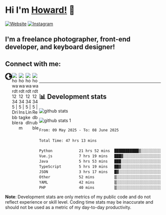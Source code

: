 # Hi I'm [Howard!][website] 👋

[![Website](https://img.shields.io/website?label=howardt12345.com&style=for-the-badge&url=https%3A%2F%2Fhowardt12345.com)](https://howardt12345.com)
[![Instagram](https://img.shields.io/badge/instagram-%23E4405F.svg?&style=for-the-badge&logo=instagram&logoColor=white)](https://instagram.com/howardt12345)

I'm a freelance photographer, front-end developer, and keyboard designer!
---

## Connect with me:

[<img align="left" alt="howardt12345.com" width="22px" src="https://raw.githubusercontent.com/iconic/open-iconic/master/svg/globe.svg" />][website]
[<img align="left" alt="howardt12345 | Dribbble" width="22px" src="https://cdn.jsdelivr.net/npm/simple-icons@v3/icons/dribbble.svg" />][dribbble]
[<img align="left" alt="howardt12345 | Instagram" width="22px" src="https://cdn.jsdelivr.net/npm/simple-icons@v3/icons/instagram.svg" />][instagram]
[<img align="left" alt="howardt12345 | LinkedIn" width="22px" src="https://cdn.jsdelivr.net/npm/simple-icons@v3/icons/linkedin.svg" />][linkedin]
[<img align="left" alt="howardt12345 | Redbubble" width="22px" src="https://cdn.jsdelivr.net/npm/simple-icons@v3/icons/redbubble.svg" />][redbubble]

<br />

---

## 📊 Development stats

![github stats](https://github-readme-stats.vercel.app/api?username=howardt12345&show_icons=true&hide_border=true&theme=dark&hide=contribs,issues)

![github stats 1](https://github-readme-stats.vercel.app/api/top-langs?username=howardt12345&langs_count=8&show_icons=true&hide_border=true&theme=dark&layout=compact)

<!--START_SECTION:waka-->

```txt
From: 09 May 2025 - To: 08 June 2025

Total Time: 47 hrs 13 mins

Python            21 hrs 52 mins  ███████████▒░░░░░░░░░░░░░   45.50 %
Vue.js            7 hrs 19 mins   ███▓░░░░░░░░░░░░░░░░░░░░░   15.22 %
Java              5 hrs 53 mins   ███░░░░░░░░░░░░░░░░░░░░░░   12.26 %
TypeScript        5 hrs 19 mins   ██▓░░░░░░░░░░░░░░░░░░░░░░   11.06 %
JSON              3 hrs 17 mins   █▓░░░░░░░░░░░░░░░░░░░░░░░   06.85 %
Other             52 mins         ▒░░░░░░░░░░░░░░░░░░░░░░░░   01.81 %
YAML              42 mins         ▒░░░░░░░░░░░░░░░░░░░░░░░░   01.46 %
PHP               40 mins         ▒░░░░░░░░░░░░░░░░░░░░░░░░   01.42 %
```

<!--END_SECTION:waka-->

**Note**: Development stats are only metrics of my public code and do not reflect experience or skill level. Coding time stats may be inaccurate and should not be used as a metric of my day-to-day productivity.

[website]: https://howardt12345.com
[dribbble]: https://dribbble.com/howardt12345
[instagram]: https://instagram.com/howardt12345
[linkedin]: https://linkedin.com/in/howardt12345
[redbubble]: https://www.redbubble.com/people/howardt12345/
